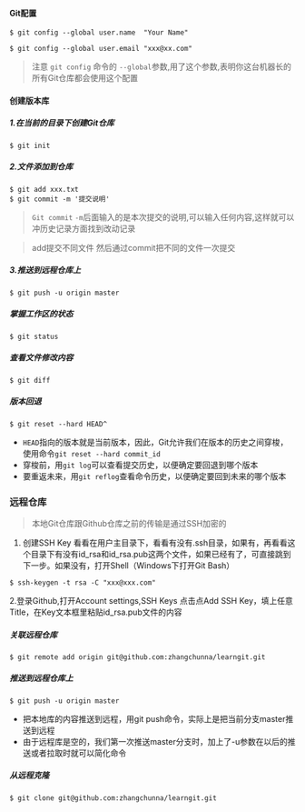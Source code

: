 #### Git配置

```
$ git config --global user.name  "Your Name"

$ git config --global user.email "xxx@xx.com"
```
> 注意 `git config` 命令的 `--global`参数,用了这个参数,表明你这台机器长的所有Git仓库都会使用这个配置
#### 创建版本库
##### 1.在当前的目录下创建Git仓库
```
$ git init
```
##### 2.文件添加到仓库

```
$ git add xxx.txt
$ git commit -m '提交说明'
```
>`Git commit` `-m`后面输入的是本次提交的说明,可以输入任何内容,这样就可以冲历史记录方面找到改动记录

>add提交不同文件
然后通过commit把不同的文件一次提交

##### 3.推送到远程仓库上
```
$ git push -u origin master
```

##### 掌握工作区的状态
```
$ git status
```
##### 查看文件修改内容
```
$ git diff
```
##### 版本回退
```
$ git reset --hard HEAD^
```
- `HEAD`指向的版本就是当前版本，因此，Git允许我们在版本的历史之间穿梭，使用命令`git reset --hard commit_id`
- 穿梭前，用`git log`可以查看提交历史，以便确定要回退到哪个版本
- 要重返未来，用`git reflog`查看命令历史，以便确定要回到未来的哪个版本


### 远程仓库
> 本地Git仓库跟Github仓库之前的传输是通过SSH加密的
1. 创建SSH Key
看看在用户主目录下，看看有没有.ssh目录，如果有，再看看这个目录下有没有id_rsa和id_rsa.pub这两个文件，如果已经有了，可直接跳到下一步。如果没有，打开Shell（Windows下打开Git Bash）

```
$ ssh-keygen -t rsa -C "xxx@xxx.com"
```
2.登录Github,打开Account settings,SSH Keys 点击点Add SSH Key，填上任意Title，在Key文本框里粘贴id_rsa.pub文件的内容 

##### 关联远程仓库
```
$ git remote add origin git@github.com:zhangchunna/learngit.git
```
##### 推送到远程仓库上
```
$ git push -u origin master
```
- 把本地库的内容推送到远程，用git push命令，实际上是把当前分支master推送到远程
- 由于远程库是空的，我们第一次推送master分支时，加上了-u参数在以后的推送或者拉取时就可以简化命令
##### 从远程克隆
```
$ git clone git@github.com:zhangchunna/learngit.git
```
